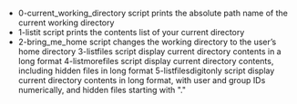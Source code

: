 - 0-current_working_directory script prints the absolute path name of the current working directory
- 1-listit script prints the contents list of your current directory
- 2-bring_me_home script changes the working directory to the user’s home directory
3-listfiles script display current directory contents in a long format
4-listmorefiles script display current directory contents, including hidden files in long format
5-listfilesdigitonly script display current directory contents in long format, with user and group IDs numerically, and hidden files starting with "."
